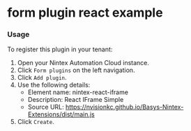 # form plugin react example




### Usage
To register this plugin in your tenant:

1. Open your Nintex Automation Cloud instance.
2. Click `Form plugins` on the left navigation.
3. Click `Add plugin`.
4. Use the following details: 
    * Element name: nintex-react-iframe
    * Description: React IFrame Simple
    * Source URL: https://nvisionkc.github.io/Basys-Nintex-Extensions/dist/main.js
5. Click `Create`.